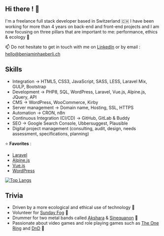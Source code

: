 ## Hi there ! 👀

I'm a freelance full stack developer based in Switzerland 🇨🇭 I have been working for more than 4 years on back-end and front-end projects and I am now focusing on three pillars that are important to me: performance, ethics & ecology 🌱

📫 Do not hesitate to get in touch with me on <a href="https://www.linkedin.com/in/benjaminhaeberli/">LinkedIn</a> or by email : <a href="mailto:hello@benjaminhaeberli.ch">hello@benjaminhaeberli.ch</a>


## Skills

- Integration → HTML5, CSS3, JavaScript, SASS, LESS, Laravel Mix, GULP, Bootstrap
- Development → PHP8, SQL, WordPress, Laravel, Vue.js, Alpine.js, JQuery, API
- CMS → WordPress, WooCommerce, Kirby
- Server management → Domain name, Hosting, SSL, HTTPS
- Automation → CRON, n8n
- Continuous Integration (CI/CD) → GitHub, GitLab & Buddy
- SEO → Google Search Console, Ubbersuggest, Plausible
- Digital project management (consulting, audit, design, needs assessment, specifications, planning)

⭐ **Favorites** : 
- [Laravel](https://laravel.com/)
- [Alpine.js](https://alpinejs.dev/)
- [Vue.js](https://vuejs.org/)
- [WordPress](https://wordpress.org/)

[![Top Langs](https://github-readme-stats-26tkjvnvd-benjaminhaeberli.vercel.app/api/top-langs/?username=benjaminhaeberli&layout=compact&theme=graywhite)](https://github.com/anuraghazra/github-readme-stats)


## Trivia

-   Driven by a more ecological and ethical use of technology 🌱
-   Volunteer for <a href="https://sundayfog.ch/">Sunday Fog</a> 📣
-   Drummer for two metal bands called <a href="https://akshara.ch/">Akshara</a> & <a href="https://www.facebook.com/sinequanonmetal">Sinequanon</a> 🥁
-   Passionate about video games and role playing games such as <a href="https://en.wikipedia.org/wiki/The_One_Ring_Roleplaying_Game">The One Ring</a> and <a href="https://www.dndbeyond.com/">DnD</a> 🎲
